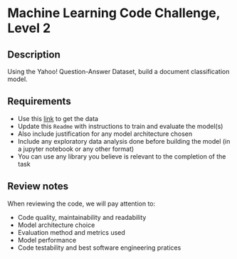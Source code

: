 # Machine Learning Code Challenge, Level 2

## Description
Using the Yahoo! Question-Answer Dataset, build a document classification model.


## Requirements

- Use this [link](https://drive.google.com/open?id=1BHICkntwHlD_KaaG2_0n6obV9fi_TqBv) to get the data
- Update this `Readme` with instructions to train and evaluate the model(s)
- Also include justification for any model architecture chosen
- Include any exploratory data analysis done before building the model (in a jupyter notebook or any other format)
- You can use any library you believe is relevant to the completion of the task

## Review notes

When reviewing the code, we will pay attention to:

- Code quality, maintainability and readability
- Model architecture choice
- Evaluation method and metrics used
- Model performance
- Code testability and best software engineering pratices
